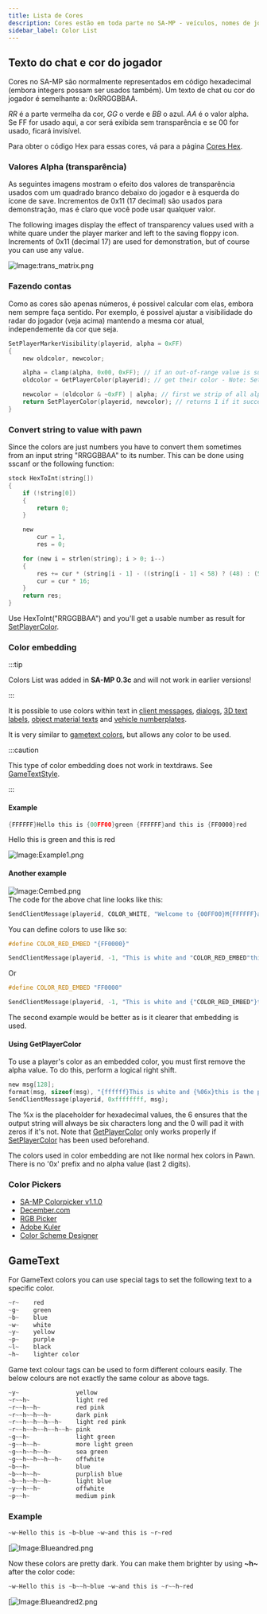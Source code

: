 ```yaml
---
title: Lista de Cores
description: Cores estão em toda parte no SA-MP - veículos, nomes de jogadores e blips, textdraws, gametext e desde a 0.3c no chat, textos 3D e dialogs (as color embedding)! Abaixo você pode encontrar informações sobre essas coisas.
sidebar_label: Color List
---
```


## Texto do chat e cor do jogador

Cores no SA-MP são normalmente representados em código hexadecimal (embora integers possam ser usados também). Um texto de chat ou cor do jogador é semelhante a: 0xRRGGBBAA.

_RR_ é a parte vermelha da cor, _GG_ o verde e _BB_ o azul. _AA_ é o valor alpha. Se FF for usado aqui, a cor será exibida sem transparência e se 00 for usado, ficará invisível.

Para obter o código Hex para essas cores, vá para a página [Cores Hex](../resources/hex-colors.md).

### Valores Alpha (transparência)

As seguintes imagens mostram o efeito dos valores de transparência usados com um quadrado branco debaixo do jogador e à esquerda do ícone de save. Incrementos de 0x11 (17 decimal) são usados para demonstração, mas é claro que você pode usar qualquer valor.

The following images display the effect of transparency values used with a white quare under the player marker and left to the saving floppy icon. Increments of 0x11 (decimal 17) are used for demonstration, but of course you can use any value.

![Image:trans_matrix.png](/images/colorList/transparency/trans_matrix.png)

### Fazendo contas 

Como as cores são apenas números, é possivel calcular com elas, embora nem sempre faça sentido. Por exemplo, é possivel ajustar a visibilidade do radar do jogador (veja acima) mantendo a mesma cor atual, independemente da cor que seja.

```c
SetPlayerMarkerVisibility(playerid, alpha = 0xFF)
{
    new oldcolor, newcolor;

    alpha = clamp(alpha, 0x00, 0xFF); // if an out-of-range value is supplied we'll fix it here first
    oldcolor = GetPlayerColor(playerid); // get their color - Note: SetPlayerColor must have been used beforehand

    newcolor = (oldcolor & ~0xFF) | alpha; // first we strip of all alpha data (& ~0xFF) and then we replace it with our desired value (| alpha)
    return SetPlayerColor(playerid, newcolor); // returns 1 if it succeeded, 0 otherwise
}
```

### Convert string to value with pawn

Since the colors are just numbers you have to convert them sometimes from an input string "RRGGBBAA" to its number. This can be done using sscanf or the following function:

```c
stock HexToInt(string[])
{
    if (!string[0])
    {
        return 0;
    }

    new
        cur = 1,
        res = 0;

    for (new i = strlen(string); i > 0; i--)
    {
        res += cur * (string[i - 1] - ((string[i - 1] < 58) ? (48) : (55)));
        cur = cur * 16;
    }
    return res;
}
```

Use HexToInt("RRGGBBAA") and you'll get a usable number as result for [SetPlayerColor](../functions/SetPlayerColor.md).

### Color embedding

:::tip

Colors List was added in **SA-MP 0.3c** and will not work in earlier versions!

:::

It is possible to use colors within text in [client messages](../functions/SendClientMessage.md"), [dialogs](../functions/ShowPlayerDialog.md), [3D text labels](../functions/Create3DTextLabel.md), [object material texts](../functions/SetObjectMaterialText.md) and [vehicle numberplates](../functions/SetVehicleNumberPlate.md").

It is very similar to [gametext colors](../resources/gametextstyles.md), but allows any color to be used.

:::caution

This type of color embedding does not work in textdraws. See [GameTextStyle](../resources/gametextstyles.md).

:::

#### Example

```c
{FFFFFF}Hello this is {00FF00}green {FFFFFF}and this is {FF0000}red
```

Hello this is green and this is red

![Image:Example1.png](/images/colorList/Example1.png)

#### Another example

![Image:Cembed.png](/images/colorList/Cembed.png)  
The code for the above chat line looks like this:

```c
SendClientMessage(playerid, COLOR_WHITE, "Welcome to {00FF00}M{FFFFFF}a{FF0000}r{FFFFFF}c{00FF00}o{FFFFFF}'{FF0000}s {FFFFFF}B{00FF00}i{FFFFFF}s{FF0000}t{FFFFFF}r{00FF00}o{FFFFFF}!");
```

You can define colors to use like so:

```c
#define COLOR_RED_EMBED "{FF0000}"

SendClientMessage(playerid, -1, "This is white and "COLOR_RED_EMBED"this is red.");
```

Or

```c
#define COLOR_RED_EMBED "FF0000"

SendClientMessage(playerid, -1, "This is white and {"COLOR_RED_EMBED"}this is red.");
```

The second example would be better as is it clearer that embedding is used.

#### Using GetPlayerColor

To use a player's color as an embedded color, you must first remove the alpha value. To do this, perform a logical right shift.

```c
new msg[128];
format(msg, sizeof(msg), "{ffffff}This is white and {%06x}this is the player's color!", GetPlayerColor(playerid) >>> 8);
SendClientMessage(playerid, 0xffffffff, msg);
```

The %x is the placeholder for hexadecimal values, the 6 ensures that the output string will always be six characters long and the 0 will pad it with zeros if it's not. Note that [GetPlayerColor](../resources/GetPlayerColor.md) only works properly if [SetPlayerColor](../resources/SetPlayerColor.md) has been used beforehand.

The colors used in color embedding are not like normal hex colors in Pawn. There is no '0x' prefix and no alpha value (last 2 digits).

### Color Pickers

- [SA-MP Colorpicker v1.1.0](http://www.gtavision.com/index.php?section=downloads&site=download&id=1974)
- [December.com](http://www.december.com/html/spec/color.html)
- [RGB Picker](http://psyclops.com/tools/rgb)
- [Adobe Kuler](https://kuler.adobe.com/create/color-wheel/)
- [Color Scheme Designer](http://colorschemedesigner.com/)

## GameText

For GameText colors you can use special tags to set the following text to a specific color.

```c
~r~    red
~g~    green
~b~    blue
~w~    white
~y~    yellow
~p~    purple
~l~    black
~h~    lighter color
```

Game text colour tags can be used to form different colours easily. The below colours are not exactly the same colour as above tags.

```c
~y~                yellow
~r~~h~             light red
~r~~h~~h~          red pink
~r~~h~~h~~h~       dark pink
~r~~h~~h~~h~~h~    light red pink
~r~~h~~h~~h~~h~~h~ pink
~g~~h~             light green
~g~~h~~h~          more light green
~g~~h~~h~~h~       sea green
~g~~h~~h~~h~~h~    offwhite
~b~~h~             blue
~b~~h~~h~          purplish blue
~b~~h~~h~~h~       light blue
~y~~h~~h~          offwhite
~p~~h~             medium pink
```

### Example

```c
~w~Hello this is ~b~blue ~w~and this is ~r~red
```

[![Image:Blueandred.png](/images/colorList/Blueandred.png)

Now these colors are pretty dark. You can make them brighter by using **~h~** after the color code:

```c
~w~Hello this is ~b~~h~blue ~w~and this is ~r~~h~red
```

[![Image:Blueandred2.png](/images/colorList/Blueandred2.png)
